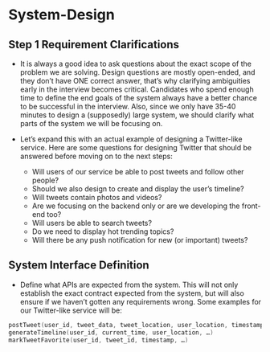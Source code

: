 # System-Design

## Step 1 Requirement Clarifications
* It is always a good idea to ask questions about the exact scope of the problem we are solving. Design questions are mostly open-ended, and they don’t have ONE correct answer, that’s why clarifying ambiguities early in the interview becomes critical. Candidates who spend enough time to define the end goals of the system always have a better chance to be successful in the interview. Also, since we only have 35-40 minutes to design a (supposedly) large system, we should clarify what parts of the system we will be focusing on.

* Let’s expand this with an actual example of designing a Twitter-like service. Here are some questions for designing Twitter that should be answered before moving on to the next steps:
    * Will users of our service be able to post tweets and follow other people?
    * Should we also design to create and display the user’s timeline?
    * Will tweets contain photos and videos?
    * Are we focusing on the backend only or are we developing the front-end too?
    * Will users be able to search tweets?
    * Do we need to display hot trending topics?
    * Will there be any push notification for new (or important) tweets?

## System Interface Definition
* Define what APIs are expected from the system. This will not only establish the exact contract expected from the system, but will also ensure if we haven’t gotten any requirements wrong. Some examples for our Twitter-like service will be:

```s
postTweet(user_id, tweet_data, tweet_location, user_location, timestamp, …)  
generateTimeline(user_id, current_time, user_location, …)  
markTweetFavorite(user_id, tweet_id, timestamp, …)  
```